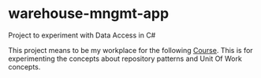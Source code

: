 # warehouse-mngmt-app
Project to experiment with Data Access in C#

This project means to be my workplace for the following [Course](https://app.pluralsight.com/library/courses/c-sharp-10-data-access-fundamentals/exercise-files).
This is for experimenting the concepts about repository patterns and Unit Of Work concepts.
